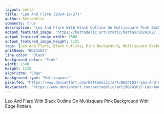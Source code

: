 ```yaml
---
layout: betta
title: "Leo And Flare (2024-10-27)"
author: Bettadelic
comments: true
description: "Leo And Flare With Black Outline On Multisquare Pink Background With Edge Pattern."
actpub_featured_image: "https://bettadelic.art/static/bettas/BD241027.jpg"
actpub_featured_image_width: 1500
actpub_featured_image_height: 1125
tags: [Leo And Flare, Black Outline, Pink Background, Multisquare Background Pattern, Edge Pattern, October 2024]
unitName: "BD241027"
line_color: "Black"
background_color: "Pink"
width: 1500
height: 1125
algorithm: "Edge"
background_type: "Multisquare"
pixelfed: "https://www.deviantart.com/bettadelic/art/BD241027-Leo-And-Flare-2024-10-27-1115107026"
deviantart: "https://www.deviantart.com/bettadelic/art/BD241027-Leo-And-Flare-2024-10-27-1115107026"
---
```


Leo And Flare With Black Outline On Multisquare Pink Background With Edge Pattern.
